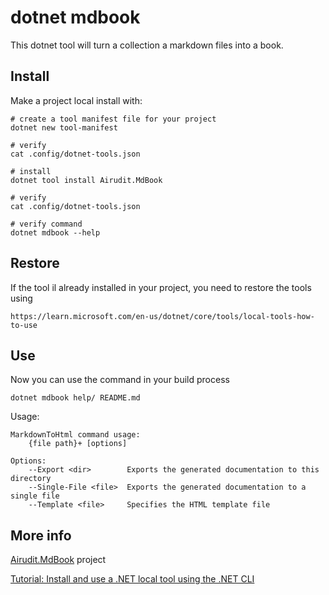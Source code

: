 
dotnet mdbook
========================

This dotnet tool will turn a collection a markdown files into a book.

## Install

Make a project local install with:

```console
# create a tool manifest file for your project
dotnet new tool-manifest

# verify
cat .config/dotnet-tools.json

# install
dotnet tool install Airudit.MdBook

# verify
cat .config/dotnet-tools.json

# verify command
dotnet mdbook --help
```

## Restore

If the tool il already installed in your project, you need to restore the tools using

```console
https://learn.microsoft.com/en-us/dotnet/core/tools/local-tools-how-to-use
```

## Use

Now you can use the command in your build process

```console
dotnet mdbook help/ README.md
```

Usage:

```
MarkdownToHtml command usage: 
    {file path}+ [options]

Options: 
    --Export <dir>        Exports the generated documentation to this directory
    --Single-File <file>  Exports the generated documentation to a single file
    --Template <file>     Specifies the HTML template file
```

## More info

[Airudit.MdBook](https://github.com/Airudit/mdbook) project

[Tutorial: Install and use a .NET local tool using the .NET CLI](https://learn.microsoft.com/en-us/dotnet/core/tools/local-tools-how-to-use)
